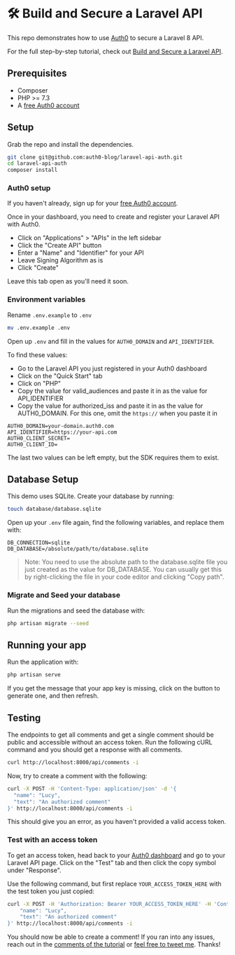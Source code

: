# 🛠️ Build and Secure a Laravel API

This repo demonstrates how to use [Auth0](https://auth0.com) to secure a Laravel 8 API.

For the full step-by-step tutorial, check out [Build and Secure a Laravel API](https://auth0.com/blog/build-and-secure-laravel-api).

## Prerequisites

- Composer
- PHP >= 7.3
- A [free Auth0 account](https://auth0.com/signup)

## Setup

Grab the repo and install the dependencies.

```bash
git clone git@github.com:auth0-blog/laravel-api-auth.git
cd laravel-api-auth
composer install
```

### Auth0 setup

If you haven't already, sign up for your [free Auth0 account](https://auth0.com/signup).

Once in your dashboard, you need to create and register your Laravel API with Auth0.

- Click on "Applications" > "APIs" in the left sidebar
- Click the "Create API" button
- Enter a "Name" and "Identifier" for your API
- Leave Signing Algorithm as is
- Click "Create"

Leave this tab open as you'll need it soon.

### Environment variables

Rename `.env.example` to `.env`

```bash
mv .env.example .env
```

Open up `.env` and fill in the values for `AUTH0_DOMAIN` and `API_IDENTIFIER`.

To find these values:

- Go to the Laravel API you just registered in your Auth0 dashboard
- Click on the "Quick Start" tab
- Click on "PHP"
- Copy the value for valid_audiences and paste it in as the value for API_IDENTIFIER
- Copy the value for authorized_iss and paste it in as the value for AUTH0_DOMAIN. For this one, omit the `https://` when you paste it in

```
AUTH0_DOMAIN=your-domain.auth0.com
API_IDENTIFIER=https://your-api.com
AUTH0_CLIENT_SECRET=
AUTH0_CLIENT_ID=
```

The last two values can be left empty, but the SDK requires them to exist.

## Database Setup

This demo uses SQLite. Create your database by running:

```bash
touch database/database.sqlite
```

Open up your `.env` file again, find the following variables, and replace them with:

```
DB_CONNECTION=sqlite
DB_DATABASE=/absolute/path/to/database.sqlite
```

> Note: You need to use the absolute path to the database.sqlite file you just created as the value for DB_DATABASE. You can usually get this by right-clicking the file in your code editor and clicking "Copy path".

### Migrate and Seed your database

Run the migrations and seed the database with:

```bash
php artisan migrate --seed
```

## Running your app

Run the application with:

```bash
php artisan serve
```

If you get the message that your app key is missing, click on the button to generate one, and then refresh.

## Testing

The endpoints to get all comments and get a single comment should be public and accessible without an access token. Run the following cURL command and you should get a response with all comments.

```bash
curl http://localhost:8000/api/comments -i
```

Now, try to create a comment with the following:

```bash
curl -X POST -H 'Content-Type: application/json' -d '{
  "name": "Lucy",
  "text": "An authorized comment"
}' http://localhost:8000/api/comments -i
```

This should give you an error, as you haven't provided a valid access token.

### Test with an access token

To get an access token, head back to your [Auth0 dashboard](https://manage.auth0.com) and go to your Laravel API page. Click on the "Test" tab and then click the copy symbol under "Response".

Use the following command, but first replace `YOUR_ACCESS_TOKEN_HERE` with the test token you just copied:

```bash
curl -X POST -H 'Authorization: Bearer YOUR_ACCESS_TOKEN_HERE' -H 'Content-Type: application/json' -d '{
    "name": "Lucy",
    "text": "An authorized comment"
}' http://localhost:8000/api/comments -i
```

You should now be able to create a comment! If you ran into any issues, reach out in the [comments of the tutorial](https://auth0.com/blog/build-and-secure-laravel-api) or [feel free to tweet me](https://twitter.com/hollylawly). Thanks!
